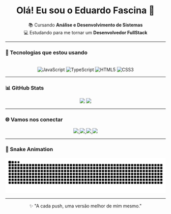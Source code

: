 <h1 align="center">Olá! Eu sou o Eduardo Fascina 🤗</h1>

<p align="center">
  📚 Cursando <strong>Análise e Desenvolvimento de Sistemas</strong><br>
  💻 Estudando para me tornar um <strong>Desenvolvedor FullStack</strong><br>
</p>

---

### 🚀 Tecnologias que estou usando
<div align="center" style="display: inline_block"><br>
  <img align="center" alt="JavaScript" height="40" width="40" src="https://cdn.jsdelivr.net/gh/devicons/devicon/icons/javascript/javascript-original.svg">
  <img align="center" alt="TypeScript" height="40" width="40" src="https://cdn.jsdelivr.net/gh/devicons/devicon/icons/typescript/typescript-original.svg">
  <img align="center" alt="HTML5" height="40" width="40" src="https://cdn.jsdelivr.net/gh/devicons/devicon/icons/html5/html5-original.svg">
  <img align="center" alt="CSS3" height="40" width="40" src="https://cdn.jsdelivr.net/gh/devicons/devicon/icons/css3/css3-original.svg">
</div>

---

### 📊 GitHub Stats
<div align="center">
  <img height="180em" src="https://github-readme-stats.vercel.app/api?username=fascinadu&show_icons=true&theme=dark&hide_border=true&count_private=true" />
  <img height="180em" src="https://github-readme-stats.vercel.app/api/top-langs/?username=fascinadu&layout=compact&theme=dark&hide_border=true" />
</div>

---

### 🌐 Vamos nos conectar
<div align="center">
  <a href="https://www.youtube.com/@fascinadu" target="_blank">
    <img src="https://img.shields.io/badge/YouTube-FF0000?style=for-the-badge&logo=youtube&logoColor=white" />
  </a>
  <a href="https://www.instagram.com/fascinadu/" target="_blank">
    <img src="https://img.shields.io/badge/Instagram-E4405F?style=for-the-badge&logo=instagram&logoColor=white" />
  </a>
  <a href="mailto:eduardofascinamiranda07@gmail.com" target="_blank">
    <img src="https://img.shields.io/badge/Gmail-D14836?style=for-the-badge&logo=gmail&logoColor=white" />
  </a>
  <a href="https://www.linkedin.com/in/eduardofascina/" target="_blank">
    <img src="https://img.shields.io/badge/LinkedIn-0077B5?style=for-the-badge&logo=linkedin&logoColor=white" />
  </a>
</div>

---

### 🐍 Snake Animation
<p align="center">
  <picture>
    <source media="(prefers-color-scheme: dark)" srcset="https://raw.githubusercontent.com/FascinaDu/fascinadu/output/github-contribution-grid-snake-dark.svg">
    <source media="(prefers-color-scheme: light)" srcset="https://raw.githubusercontent.com/FascinaDu/fascinadu/output/github-contribution-grid-snake.svg">
    <img alt="github contribution grid snake animation" src="https://raw.githubusercontent.com/FascinaDu/fascinadu/output/github-contribution-grid-snake.svg">
  </picture>
</p>

---

<p align="center">
  ✨ "A cada push, uma versão melhor de mim mesmo."
</p>
